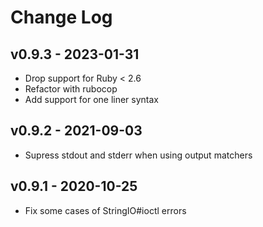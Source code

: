 Change Log
========================================

v0.9.3 - 2023-01-31
----------------------------------------

- Drop support for Ruby < 2.6
- Refactor with rubocop
- Add support for one liner syntax


v0.9.2 - 2021-09-03
----------------------------------------

- Supress stdout and stderr when using output matchers


v0.9.1 - 2020-10-25
----------------------------------------

- Fix some cases of StringIO#ioctl errors


